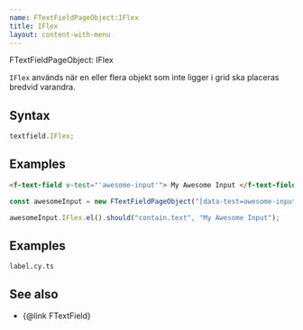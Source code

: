 ```yaml
---
name: FTextFieldPageObject:IFlex
title: IFlex
layout: content-with-menu
---
```


FTextFieldPageObject: IFlex

`IFlex` används när en eller flera objekt som inte ligger i grid ska placeras bredvid varandra.

## Syntax

```ts
textfield.IFlex;
```

## Examples

```html static
<f-text-field v-test="'awesome-input'"> My Awesome Input </f-text-field>
```

```ts
const awesomeInput = new FTextFieldPageObject("[data-test=awesome-input]");

awesomeInput.IFlex.el().should("contain.text", "My Awesome Input");
```

## Examples

```import
label.cy.ts
```

## See also

-   {@link FTextField}
